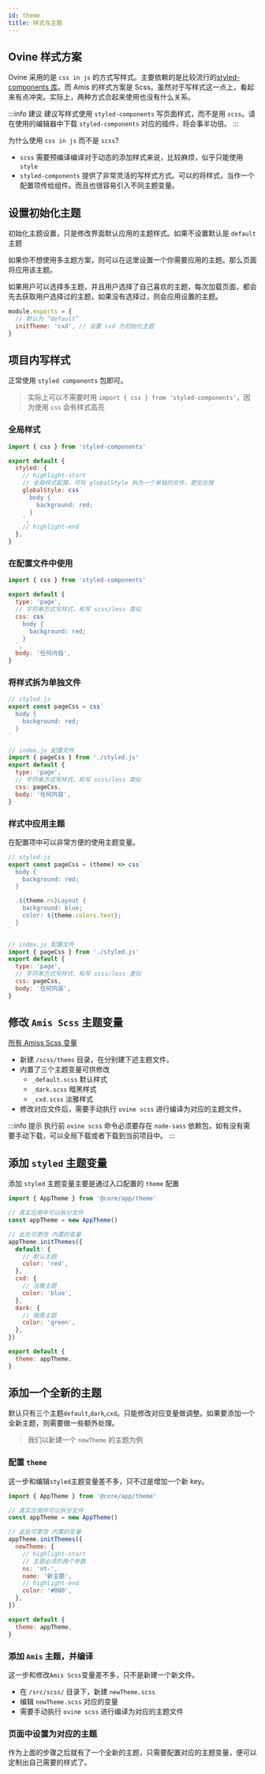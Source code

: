 ```yaml
---
id: theme
title: 样式与主题
---
```


## Ovine 样式方案

Ovine 采用的是 `css in js` 的方式写样式。主要依赖的是比较流行的[styled-components 库](https://github.com/styled-components/styled-components)。而 Amis 的样式方案是 Scss。虽然对于写样式这一点上，看起来有点冲突。实际上，两种方式合起来使用也没有什么关系。

:::info 建议
建议写样式使用 `styled-components` 写页面样式，而不是用 `scss`。请在使用的编辑器中下载 `styled-components` 对应的插件，将会事半功倍。
:::

为什么使用 `css in js` 而不是 `scss`?

- `scss` 需要预编译编译对于动态的添加样式来说，比较麻烦，似乎只能使用 `style`
- `styled-components` 提供了非常灵活的写样式方式。可以的将样式，当作一个配置项传给组件。而且也很容易引入不同主题变量。

## 设置初始化主题

初始化主题设置，只是修改界面默认应用的主题样式。如果不设置默认是 `default` 主题

如果你不想使用多主题方案，则可以在这里设置一个你需要应用的主题。那么页面将应用该主题。

如果用户可以选择多主题，并且用户选择了自己喜欢的主题，每次加载页面，都会先去获取用户选择过的主题，如果没有选择过，则会应用设置的主题。

```js title="/ovine.config.js 编译配置文件"
module.exports = {
  // 默认为 “default”
  initTheme: 'cxd', // 设置 cxd 为初始化主题
}
```

## 项目内写样式

正常使用 `styled components` 包即可。

> 实际上可以不需要时用 `import { css } from 'styled-components'`，因为使用 `css` 会有样式高亮

### 全局样式

```js title="/src/index.js Ovine应用入口"
import { css } from 'styled-components'

export default {
  styled: {
    // highlight-start
    // 全局样式配置。可将 globalStyle 拆为一个单独的文件，更加合理
    globalStyle: css`
      body {
        background: red;
      }
    `,
    // highlight-end
  },
}
```

### 在配置文件中使用

```js
import { css } from 'styled-components'

export default {
  type: 'page',
  // 字符串方式写样式，和写 scss/less 类似
  css: css`
    body {
      background: red;
    }
  `,
  body: '任何内容',
}
```

### 将样式拆为单独文件

```js
// styled.js
export const pageCss = css`
  body {
    background: red;
  }
`

// index.js 配置文件
import { pageCss } from './styled.js'
export default {
  type: 'page',
  // 字符串方式写样式，和写 scss/less 类似
  css: pageCss,
  body: '任何内容',
}
```

### 样式中应用主题

在配置项中可以非常方便的使用主题变量。

```js
// styled.js
export const pageCss = (theme) => css`
  body {
    background: red;
  }

  .${theme.ns}Layout {
    background: blue;
    color: ${theme.colors.text};
  }
`

// index.js 配置文件
import { pageCss } from './styled.js'
export default {
  type: 'page',
  // 字符串方式写样式，和写 scss/less 类似
  css: pageCss,
  body: '任何内容',
}
```

## 修改 `Amis Scss` 主题变量

[所有 Amiss Scss 变量](https://github.com/baidu/amis/blob/master/scss/_variables.scss)

- 新建 `/scss/thems` 目录，在分别建下述主题文件。
- 内置了三个主题变量可供修改
  - `_default.scss` 默认样式
  - `_dark.scss` 暗黑样式
  - `_cxd.scss` 淡雅样式
- 修改对应文件后，需要手动执行 `ovine scss` 进行编译为对应的主题文件。

:::info 提示
执行前 `ovine scss` 命令必须要存在 `node-sass` 依赖包，如有没有需要手动下载，可以全局下载或者下载到当前项目中。
:::

## 添加 `styled` 主题变量

添加 `styled` 主题变量主要是通过入口配置的 `theme` 配置

```js title="/src/index.js Ovine应用入口"
import { AppTheme } from '@core/app/theme'

// 真实应用中可以拆分文件
const appTheme = new AppTheme()

// 此处可更改 内置的变量
appTheme.initThemes({
  default: {
    // 默认主题
    color: 'red',
  },
  cxd: {
    // 淡雅主题
    color: 'blue',
  },
  dark: {
    // 暗黑主题
    color: 'green',
  },
})

export default {
  theme: appTheme,
}
```

## 添加一个全新的主题

默认只有三个主题`default`,`dark`,`cxd`。只能修改对应变量做调整。如果要添加一个全新主题，则需要做一些额外处理。

> 我们以新建一个 `newTheme` 的主题为例

### 配置 `theme`

这一步和编辑`styled`主题变量差不多，只不过是增加一个新 key。

```js title="/src/index.js Ovine应用入口"
import { AppTheme } from '@core/app/theme'

// 真实应用中可以拆分文件
const appTheme = new AppTheme()

// 此处可更改 内置的变量
appTheme.initThemes({
  newTheme: {
    // highlight-start
    // 主题必须的两个参数
    ns: 'nt-',
    name: '新主题',
    // highlight-end
    color: '#000',
  },
})

export default {
  theme: appTheme,
}
```

### 添加 `Amis` 主题，并编译

这一步和修改`Amis Scss`变量差不多，只不是新建一个新文件。

- 在 `/src/scss/` 目录下，新建 `newTheme.scss`
- 编辑 `newTheme.scss` 对应的变量
- 需要手动执行 `ovine scss` 进行编译为对应的主题文件

### 页面中设置为对应的主题

作为上面的步骤之后就有了一个全新的主题，只需要配置对应的主题变量，便可以定制出自己需要的样式了。
